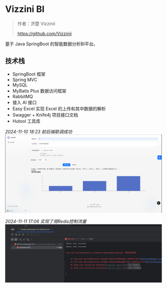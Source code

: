 # Vizzini BI

> 作者：济楚
> Vizzinii
> 
> https://github.com/Vizzinii

基于 Java SpringBoot 的智能数据分析BI平台。



## 技术栈
- SpringBoot 框架
- Spring MVC
- MySQL
- MyBatis Plus 数据访问框架
- RabbitMQ
- 接入 AI 接口
- Easy Excel 实现 Excel 的上传和其中数据的解析
- Swagger + Knife4j 项目接口文档
- Hutool 工具库

*2024-11-10 18:23 前后端联调成功*
![img.png](img.png)

*2024-11-11 17:06 实现了用Redis控制流量*
![img_1.png](img_1.png)